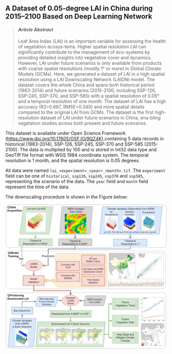 ## A Dataset of 0.05-degree LAI in China during 2015–2100 Based on Deep Learning Network

> #### *Article Abstract*  
> Leaf Area Index (LAI) is an important variable for assessing the health of vegetation ecosys-tems. Higher spatial resolution LAI can significantly contribute to the management of eco-systems by providing detailed insights into vegetative cover and dynamics. However, LAI under future scenarios is only available from products with coarse spatial resolutions (mostly 1° or more) in Global Climate Models (GCMs). Here, we generated a dataset of LAI in a high spatial resolution using a LAI Downscaling Network (LAIDN) model. The dataset covers the whole China and spans both historical period (1983-2014) and future scenarios (2015-2100, including SSP-126, SSP-245, SSP-370, and SSP-585) with a spatial resolution of 0.05° and a temporal resolution of one month. The dataset of LAI has a high accuracy (R2=0.887, RMSE=0.340) and more spatial details compared to the original LAI from GCMs. The dataset is the first high-resolution dataset of LAI under future scenarios in China, ena-bling vegetation studies across both present and future scenarios. 

This dataset is available under Open Science Framework (https://www.doi.org/10.17605/OSF.IO/9QZ4K),containing 5 data records in historical (1983-2014), SSP-126, SSP-245, SSP-370 and SSP-585 (2015-2100). The data is multiplied by 100 and is stored in Int32 data type and GeoTiff file format with WGS 1984 coordinate system. The temporal resolution is 1 month, and the spatial resolution is 0.05 degrees. 

All data were named `lai_<experiment>_<year>_<month>.tif`. The `experiment` field can be one of `historical`, `ssp126`, `ssp245`, `ssp370` and `ssp585`, representing the scenario of the data. The `year` field and `month` field represent the time of the data.

The downscaling procedure is shown in the Figure below:

![Downscaling Procedure](https://raw.githubusercontent.com/NoSleepTonight-0712/LAI_downscaling_upload/main/.readme_images/techflow.jpg "Downscaling Procedure")

